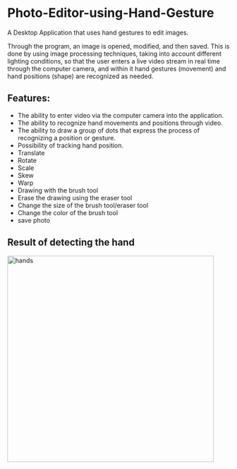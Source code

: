 # Photo-Editor-using-Hand-Gesture

A Desktop Application that uses hand gestures to edit images.

Through the program, an image is opened, modified, and then saved. This is done by using image processing techniques, taking into account different lighting conditions, so that the user enters a live video stream in real time through the computer camera, and within it hand gestures (movement) and hand positions (shape) are recognized as needed.

## Features:

- The ability to enter video via the computer camera into the application.
- The ability to recognize hand movements and positions through video.
- The ability to draw a group of dots that express the process of recognizing a position or gesture.
- Possibility of tracking hand position.
- Translate
- Rotate
- Scale
- Skew
- Warp
- Drawing with the brush tool
- Erase the drawing using the eraser tool
- Change the size of the brush tool/eraser tool
- Change the color of the brush tool
- save photo

## Result of detecting the hand

<img width="468" alt="hands" src="https://github.com/RaghadAl-Halabi/Photo-Editor-using-Hand-Gesture/assets/97301483/0152d2aa-8ad9-4228-987a-1b701051798b">
